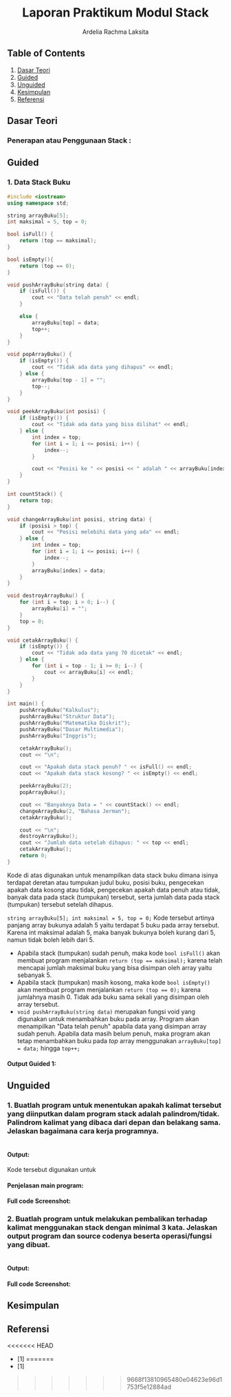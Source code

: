 # <h1 align="center">Laporan Praktikum Modul Stack</h1>
<p align="center">Ardelia Rachma Laksita</p>

## Table of Contents
1. [Dasar Teori](#dasar-teori)
2. [Guided](#guided)
3. [Unguided](#unguided)
4. [Kesimpulan](#kesimpulan)
5. [Referensi](#referensi)

## Dasar Teori


### Penerapan atau Penggunaan Stack :


## Guided 

### 1. Data Stack Buku

```C++
#include <iostream>
using namespace std;

string arrayBuku[5];
int maksimal = 5, top = 0;

bool isFull() {
    return (top == maksimal);
}

bool isEmpty(){
    return (top == 0);
}

void pushArrayBuku(string data) {
    if (isFull()) {
        cout << "Data telah penuh" << endl;
    }

    else {
        arrayBuku[top] = data;
        top++;
    }
}

void popArrayBuku() {
    if (isEmpty()) {
        cout << "Tidak ada data yang dihapus" << endl;
    } else {
        arrayBuku[top - 1] = "";
        top--;
    }
}

void peekArrayBuku(int posisi) {
    if (isEmpty()) {
        cout << "Tidak ada data yang bisa dilihat" << endl;
    } else {
        int index = top;
        for (int i = 1; i <= posisi; i++) {
            index--;
        }

        cout << "Posisi ke " << posisi << " adalah " << arrayBuku[index] << endl;
    }
}

int countStack() {
    return top;
}

void changeArrayBuku(int posisi, string data) {
    if (posisi > top) {
        cout << "Posisi melebihi data yang ada" << endl;
    } else {
        int index = top;
        for (int i = 1; i <= posisi; i++) {
            index--;
        }
        arrayBuku[index] = data;
    }
}

void destroyArrayBuku() {
    for (int i = top; i > 0; i--) {
        arrayBuku[i] = "";
    }
    top = 0;
}

void cetakArrayBuku() {
    if (isEmpty()) {
        cout << "Tidak ada data yang 70 dicetak" << endl;
    } else {
        for (int i = top - 1; i >= 0; i--) {
            cout << arrayBuku[i] << endl;
        }
    }
}

int main() {
    pushArrayBuku("Kalkulus");
    pushArrayBuku("Struktur Data");
    pushArrayBuku("Matematika Diskrit");
    pushArrayBuku("Dasar Multimedia");
    pushArrayBuku("Inggris");

    cetakArrayBuku();
    cout << "\n";

    cout << "Apakah data stack penuh? " << isFull() << endl;
    cout << "Apakah data stack kosong? " << isEmpty() << endl;

    peekArrayBuku(2);
    popArrayBuku();

    cout << "Banyaknya Data = " << countStack() << endl;
    changeArrayBuku(2, "Bahasa Jerman");
    cetakArrayBuku();

    cout << "\n";
    destroyArrayBuku();
    cout << "Jumlah data setelah dihapus: " << top << endl;
    cetakArrayBuku();
    return 0;
}

```
Kode di atas digunakan untuk menampilkan data stack buku dimana isinya terdapat deretan atau tumpukan judul buku, posisi buku, pengecekan apakah data kosong atau tidak, pengecekan apakah data penuh atau tidak, banyak data pada stack (tumpukan) tersebut, serta jumlah data pada stack (tumpukan) tersebut setelah dihapus.

`string arrayBuku[5];
int maksimal = 5, top = 0;`
Kode tersebut artinya panjang array bukunya adalah 5 yaitu terdapat 5 buku pada array tersebut. Karena int maksimal adalah 5, maka banyak bukunya boleh kurang dari 5, namun tidak boleh lebih dari 5. 

- Apabila stack (tumpukan) sudah penuh, maka kode `bool isFull()` akan membuat program menjalankan `return (top == maksimal);` karena telah mencapai jumlah maksimal buku yang bisa disimpan oleh array yaitu sebanyak 5.
- Apabila stack (tumpukan) masih kosong, maka kode `bool isEmpty()` akan membuat program menjalankan `return (top == 0);` karena jumlahnya masih 0. Tidak ada buku sama sekali yang disimpan oleh array tersebut.
- `void pushArrayBuku(string data)` merupakan fungsi void yang digunakan untuk menambahkan buku pada array. Program akan menampilkan "Data telah penuh" apabila data yang disimpan array sudah penuh. Apabila data masih belum penuh, maka program akan tetap menambahkan buku pada _top_ array menggunakan `arrayBuku[top] = data;` hingga `top++;`


#### Output Guided 1:


## Unguided 

### 1. Buatlah program untuk menentukan apakah kalimat tersebut yang diinputkan dalam program stack adalah palindrom/tidak. Palindrom kalimat yang dibaca dari depan dan belakang sama. Jelaskan bagaimana cara kerja programnya.

```C++

```

#### Output:


Kode tersebut digunakan untuk 

#### Penjelasan main program:


#### Full code Screenshot:



### 2. Buatlah program untuk melakukan pembalikan terhadap kalimat menggunakan stack dengan minimal 3 kata. Jelaskan output program dan source codenya beserta operasi/fungsi yang dibuat.

```C++

```
#### Output:


#### Full code Screenshot:



## Kesimpulan


## Referensi
<<<<<<< HEAD
- [1] 
=======
- [1] 
>>>>>>> 9668f13810965480e04623e96d1753f5e12884ad
